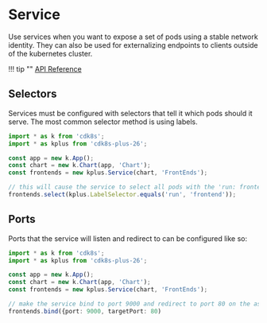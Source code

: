# Service

Use services when you want to expose a set of pods using a stable network
identity. They can also be used for externalizing endpoints to clients outside
of the kubernetes cluster.

!!! tip ""
    [API Reference](../../reference/cdk8s-plus-26/typescript.md#service)

## Selectors

Services must be configured with selectors that tell it which pods should it serve.
The most common selector method is using labels.

```typescript
import * as k from 'cdk8s';
import * as kplus from 'cdk8s-plus-26';

const app = new k.App();
const chart = new k.Chart(app, 'Chart');
const frontends = new kplus.Service(chart, 'FrontEnds');

// this will cause the service to select all pods with the 'run: frontend' label.
frontends.select(kplus.LabelSelector.equals('run', 'frontend'));
```

## Ports

Ports that the service will listen and redirect to can be configured like so:

```typescript
import * as k from 'cdk8s';
import * as kplus from 'cdk8s-plus-26';

const app = new k.App();
const chart = new k.Chart(app, 'Chart');
const frontends = new kplus.Service(chart, 'FrontEnds');

// make the service bind to port 9000 and redirect to port 80 on the associated containers.
frontends.bind({port: 9000, targetPort: 80)
```
